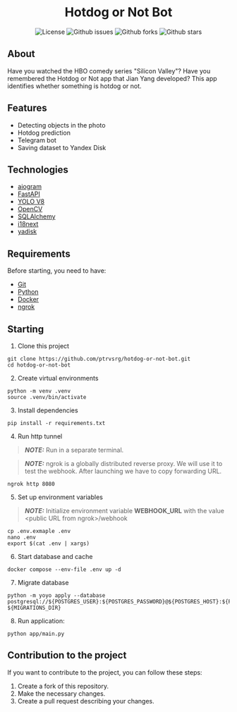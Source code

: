 <h1 align="center">Hotdog or Not Bot</h1>

<p align="center">
  <img alt="License" src="https://img.shields.io/github/license/ptrvsrg/hotdog-or-not-bot?color=56BEB8">
  <img alt="Github issues" src="https://img.shields.io/github/issues/ptrvsrg/hotdog-or-not-bot?color=56BEB8" />
  <img alt="Github forks" src="https://img.shields.io/github/forks/ptrvsrg/hotdog-or-not-bot?color=56BEB8" />
  <img alt="Github stars" src="https://img.shields.io/github/stars/ptrvsrg/hotdog-or-not-bot?color=56BEB8" />
</p>

## About

Have you watched the HBO comedy series "Silicon Valley"? Have you remembered the Hotdog or Not app
that Jian Yang developed? This app identifies whether something is hotdog or not.

## Features

+ Detecting objects in the photo
+ Hotdog prediction
+ Telegram bot
+ Saving dataset to Yandex Disk

## Technologies

- [aiogram](https://aiogram.dev/)
- [FastAPI](https://fastapi.tiangolo.com/)
- [YOLO V8](https://www.ultralytics.com/yolo)
- [OpenCV](https://opencv.org/)
- [SQLAlchemy](https://www.sqlalchemy.org/)
- [i18next](https://pypi.org/project/i18next/)
- [yadisk](https://yadisk.readthedocs.io/ru/latest/)

## Requirements

Before starting, you need to have:

+ [Git](https://git-scm.com)
+ [Python](https://www.python.org/)
+ [Docker](https://www.docker.com/)
+ [ngrok](https://ngrok.com/)

## Starting

1. Clone this project

```shell
git clone https://github.com/ptrvsrg/hotdog-or-not-bot.git
cd hotdog-or-not-bot
```

2. Create virtual environments

```shell
python -m venv .venv
source .venv/bin/activate
```

3. Install dependencies

```shell
pip install -r requirements.txt
```

4. Run http tunnel

> **_NOTE:_** Run in a separate terminal.

> **_NOTE:_** ngrok is a globally distributed reverse proxy. We will use it to test the webhook.
> After launching we have to copy forwarding URL.

```shell
ngrok http 8080
```

5. Set up environment variables

> **_NOTE:_** Initialize environment variable **WEBHOOK_URL** with the value \<public URL from ngrok\>/webhook

```shell
cp .env.exmaple .env
nano .env
export $(cat .env | xargs)
```

6. Start database and cache

```shell
docker compose --env-file .env up -d
```

7. Migrate database

```shell
python -m yoyo apply --database postgresql://${POSTGRES_USER}:${POSTGRES_PASSWORD}@${POSTGRES_HOST}:${POSTGRES_PORT}/${POSTGRES_DB} ${MIGRATIONS_DIR}
```

8. Run application:

```shell
python app/main.py
```

## Contribution to the project

If you want to contribute to the project, you can follow these steps:

1. Create a fork of this repository.
2. Make the necessary changes.
3. Create a pull request describing your changes.
